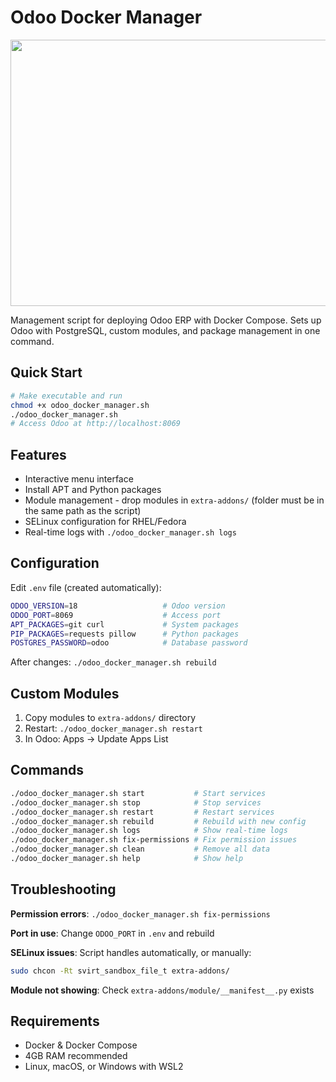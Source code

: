 # Odoo Docker Manager

<p align="center"><img width="1471" height="426" alt="image" src="https://github.com/user-attachments/assets/aaac23c3-122a-420d-91bc-9831a32c95db" /></p>

Management script for deploying Odoo ERP with Docker Compose. Sets up Odoo with PostgreSQL, custom modules, and package management in one command.

## Quick Start

```bash
# Make executable and run
chmod +x odoo_docker_manager.sh
./odoo_docker_manager.sh
# Access Odoo at http://localhost:8069
```

## Features

- Interactive menu interface
- Install APT and Python packages
- Module management - drop modules in `extra-addons/` (folder must be in the same path as the script)
- SELinux configuration for RHEL/Fedora
- Real-time logs with `./odoo_docker_manager.sh logs`

## Configuration

Edit `.env` file (created automatically):

```bash
ODOO_VERSION=18                   # Odoo version
ODOO_PORT=8069                    # Access port
APT_PACKAGES=git curl             # System packages
PIP_PACKAGES=requests pillow      # Python packages
POSTGRES_PASSWORD=odoo            # Database password
```

After changes: `./odoo_docker_manager.sh rebuild`

## Custom Modules

1. Copy modules to `extra-addons/` directory
2. Restart: `./odoo_docker_manager.sh restart`
3. In Odoo: Apps → Update Apps List

## Commands

```bash
./odoo_docker_manager.sh start           # Start services
./odoo_docker_manager.sh stop            # Stop services
./odoo_docker_manager.sh restart         # Restart services
./odoo_docker_manager.sh rebuild         # Rebuild with new config
./odoo_docker_manager.sh logs            # Show real-time logs
./odoo_docker_manager.sh fix-permissions # Fix permission issues
./odoo_docker_manager.sh clean           # Remove all data
./odoo_docker_manager.sh help            # Show help
```

## Troubleshooting

**Permission errors**: `./odoo_docker_manager.sh fix-permissions`

**Port in use**: Change `ODOO_PORT` in `.env` and rebuild

**SELinux issues**: Script handles automatically, or manually:
```bash
sudo chcon -Rt svirt_sandbox_file_t extra-addons/
```

**Module not showing**: Check `extra-addons/module/__manifest__.py` exists

## Requirements

- Docker & Docker Compose
- 4GB RAM recommended
- Linux, macOS, or Windows with WSL2

